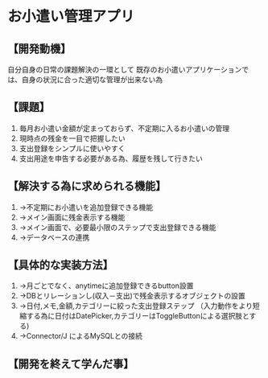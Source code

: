# お小遣い管理アプリ
## 【開発動機】 
自分自身の日常の課題解決の一環として 
既存のお小遣いアプリケーションでは、自身の状況に合った適切な管理が出来ない為

## 【課題】 
1. 毎月お小遣い金額が定まっておらず、不定期に入るお小遣いの管理 
1. 現時点の残金を一目で把握したい 
1. 支出登録をシンプルに使いやすく 
1. 支出用途を申告する必要がある為、履歴を残して行きたい

## 【解決する為に求められる機能】 
1. →不定期にお小遣いを追加登録できる機能 
1. →メイン画面に残金表示する機能 
1. →メイン画面で、必要最小限のステップで支出登録できる機能 
1. →データベースの連携

## 【具体的な実装方法】 
1. →月ごとでなく、anytimeに追加登録できるbutton設置 
1. →DBとリレーションし(収入－支出)で残金表示するオブジェクトの設置 
1. →日付,メモ,金額,カテゴリーに絞った支出登録ステップ
    	（入力動作をより短縮する為に日付はDatePicker,カテゴリーはToggleButtonによる選択肢とする)
1. →Connector/J によるMySQLとの接続
 
## 【開発を終えて学んだ事】 

